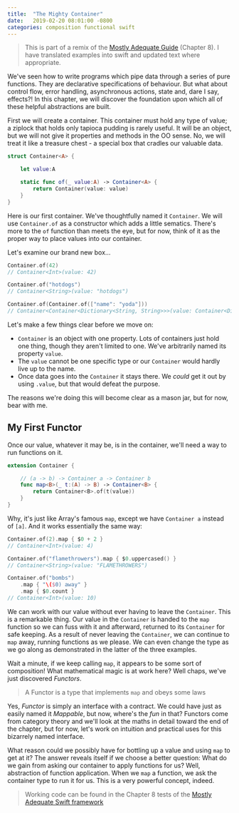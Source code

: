 ```yaml
---
title:  "The Mighty Container"
date:   2019-02-20 08:01:00 -0800
categories: composition functional swift
---
```


> This is part of a remix of the [Mostly Adequate Guide](https://github.com/MostlyAdequate/mostly-adequate-guide) (Chapter 8).  I have translated examples into swift and updated text where appropriate.

We've seen how to write programs which pipe data through a series of pure functions. They are declarative specifications of behaviour. But what about control flow, error handling, asynchronous actions, state and, dare I say, effects?! In this chapter, we will discover the foundation upon which all of these helpful abstractions are built.

First we will create a container. This container must hold any type of value; a ziplock that holds only tapioca pudding is rarely useful. It will be an object, but we will not give it properties and methods in the OO sense. No, we will treat it like a treasure chest - a special box that cradles our valuable data.

```swift
struct Container<A> {

    let value:A

    static func of(_ value:A) -> Container<A> {
        return Container(value: value)
    }
}
```

Here is our first container. We've thoughtfully named it `Container`. We will use `Container.of` as a constructor which adds a little sematics. There's more to the `of` function than meets the eye, but for now, think of it as the proper way to place values into our container.

Let's examine our brand new box...

```swift
Container.of(42)
// Container<Int>(value: 42)

Container.of("hotdogs")
// Container<String>(value: "hotdogs")

Container.of(Container.of(["name": "yoda"]))
// Container<Container<Dictionary<String, String>>>(value: Container<Dictionary<String, String>>(value: ["name": "yoda"]))
```

Let's make a few things clear before we move on:

* `Container` is an object with one property. Lots of containers just hold one thing, though they aren't limited to one. We've arbitrarily named its property `value`.
* The `value` cannot be one specific type or our `Container` would hardly live up to the name.
* Once data goes into the `Container` it stays there. We *could* get it out by using `.value`, but that would defeat the purpose.

The reasons we're doing this will become clear as a mason jar, but for now, bear with me.

## My First Functor

Once our value, whatever it may be, is in the container, we'll need a way to run functions on it.

```swift
extension Container {

    // (a -> b) -> Container a -> Container b
    func map<B>(_ t:(A) -> B) -> Container<B> {
        return Container<B>.of(t(value))
    }
}
```

Why, it's just like Array's famous `map`, except we have `Container a` instead of `[a]`. And it works essentially the same way:

```swift
Container.of(2).map { $0 + 2 }
// Container<Int>(value: 4)

Container.of("flamethrowers").map { $0.uppercased() }
// Container<String>(value: "FLAMETHROWERS")

Container.of("bombs")
    .map { "\($0) away" }
    .map { $0.count }
// Container<Int>(value: 10)
```

We can work with our value without ever having to leave the `Container`. This is a remarkable thing. Our value in the `Container` is handed to the `map` function so we can fuss with it and afterward, returned to its `Container` for safe keeping. As a result of never leaving the `Container`, we can continue to `map` away, running functions as we please. We can even change the type as we go along as demonstrated in the latter of the three examples.

Wait a minute, if we keep calling `map`, it appears to be some sort of composition! What mathematical magic is at work here? Well chaps, we've just discovered *Functors*.

> A Functor is a type that implements `map` and obeys some laws

Yes, *Functor* is simply an interface with a contract. We could have just as easily named it *Mappable*, but now, where's the *fun* in that? Functors come from category theory and we'll look at the maths in detail toward the end of the chapter, but for now, let's work on intuition and practical uses for this bizarrely named interface.

What reason could we possibly have for bottling up a value and using `map` to get at it? The answer reveals itself if we choose a better question: What do we gain from asking our container to apply functions for us? Well, abstraction of function application. When we `map` a function, we ask the container type to run it for us. This is a very powerful concept, indeed.

> Working code can be found in the Chapter 8 tests of the [Mostly Adequate Swift framework](https://github.com/ethyreal/mostly-adequate-guide-swift)
